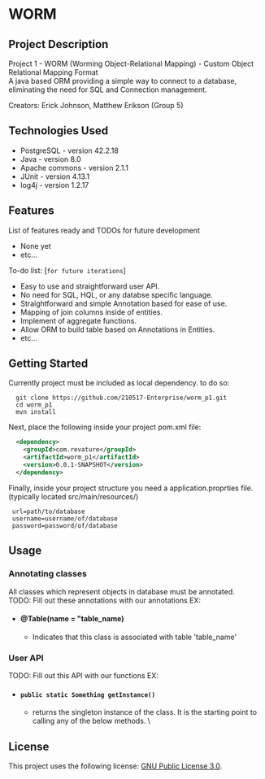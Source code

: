 # WORM



## Project Description
Project 1 - WORM (Worming Object-Relational Mapping) - Custom Object Relational Mapping Format\
A java based ORM providing a simple way to connect to a database, eliminating the need for SQL and Connection management.

Creators: Erick Johnson, Matthew Erikson (Group 5)

## Technologies Used

* PostgreSQL - version 42.2.18  
* Java - version 8.0  
* Apache commons - version 2.1.1
* JUnit - version 4.13.1
* log4j - version 1.2.17

## Features

List of features ready and TODOs for future development  
* None yet
* etc...

To-do list: [`for future iterations`]
* Easy to use and straightforward user API.  
* No need for SQL, HQL, or any databse specific language.  
* Straightforward and simple Annotation based for ease of use. 
* Mapping of join columns inside of entities.    
* Implement of aggregate functions.  
* Allow ORM to build table based on Annotations in Entities.  
* etc...

## Getting Started  
Currently project must be included as local dependency. to do so:
```shell
  git clone https://github.com/210517-Enterprise/worm_p1.git
  cd worm_p1
  mvn install
```
Next, place the following inside your project pom.xml file:
```XML
  <dependency>
    <groupId>com.revature</groupId>
    <artifactId>worm_p1</artifactId>
    <version>0.0.1-SNAPSHOT</version>
  </dependency>

```

Finally, inside your project structure you need a application.proprties file. 
 (typically located src/main/resources/)
 ``` 
  url=path/to/database
  username=username/of/database
  password=password/of/database  
  ```
  
## Usage  
  ### Annotating classes  
  All classes which represent objects in database must be annotated.\
  TODO: Fill out these annotations with our annotations EX:
   - #### @Table(name = "table_name)  
      - Indicates that this class is associated with table 'table_name'  

  ### User API  
  TODO: Fill out this API with our functions EX:
  - #### `public static Something getInstance()`  
     - returns the singleton instance of the class. It is the starting point to calling any of the below methods.  \
 



## License

This project uses the following license: [GNU Public License 3.0](https://www.gnu.org/licenses/gpl-3.0.en.html).
